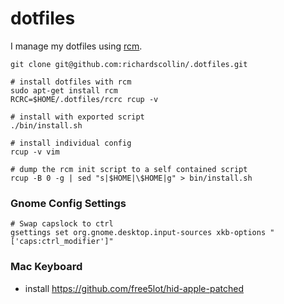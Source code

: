 # dotfiles

I manage my dotfiles using [rcm](http://thoughtbot.github.io/rcm/).

```
git clone git@github.com:richardscollin/.dotfiles.git

# install dotfiles with rcm
sudo apt-get install rcm
RCRC=$HOME/.dotfiles/rcrc rcup -v

# install with exported script
./bin/install.sh

# install individual config
rcup -v vim

# dump the rcm init script to a self contained script
rcup -B 0 -g | sed "s|$HOME|\$HOME|g" > bin/install.sh
```

### Gnome Config Settings

```
# Swap capslock to ctrl
gsettings set org.gnome.desktop.input-sources xkb-options "['caps:ctrl_modifier']"
```

### Mac Keyboard

- install <https://github.com/free5lot/hid-apple-patched>
